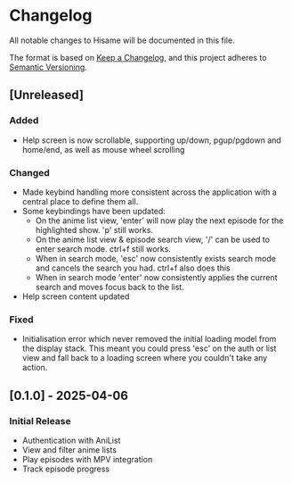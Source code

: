 # Changelog

All notable changes to Hisame will be documented in this file.

The format is based on [Keep a Changelog](https://keepachangelog.com/en/1.1.0/),
and this project adheres to [Semantic Versioning](https://semver.org/spec/v2.0.0.html).

## [Unreleased]

### Added
- Help screen is now scrollable, supporting up/down, pgup/pgdown and home/end, as well as mouse wheel scrolling

### Changed
- Made keybind handling more consistent across the application with a central place to define them all.
- Some keybindings have been updated:
  - On the anime list view, 'enter' will now play the next episode for the highlighted show.  'p' still works.
  - On the anime list view & episode search view, '/' can be used to enter search mode.  ctrl+f still works.
  - When in search mode, 'esc' now consistently exists search mode and cancels the search you had.  ctrl+f also does this
  - When in search mode 'enter' now consistently applies the current search and moves focus back to the list.
- Help screen content updated

### Fixed
- Initialisation error which never removed the initial loading model from the display stack.  This meant you could press 'esc' on the auth or list view and fall back to a loading screen where you couldn't take any action.

## [0.1.0] - 2025-04-06
### Initial Release
- Authentication with AniList
- View and filter anime lists
- Play episodes with MPV integration
- Track episode progress
